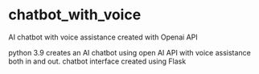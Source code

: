 # chatbot_with_voice
AI chatbot with voice assistance created with Openai API

python 3.9
creates an AI chatbot using open AI API with voice assistance both in and out.
chatbot interface created using Flask
